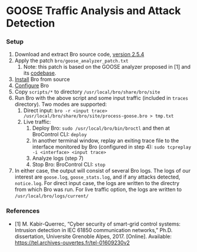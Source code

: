 # GOOSE Traffic Analysis and Attack Detection
### Setup

1. Download and extract Bro source code, [version 2.5.4](https://download.zeek.org/)
2. Apply the patch `bro/goose_analyzer_patch.txt`
   1. Note: this patch is based on the GOOSE analyzer proposed in [1] and its [codebase](https://github.com/zeek/zeek/pull/76/files).
3. [Install](https://docs.zeek.org/en/current/install/install.html) Bro from source
4. [Configure](https://docs.zeek.org/en/current/quickstart/index.html) Bro
5. Copy `scripts/*` to directory `/usr/local/bro/share/bro/site`
6. Run Bro with the above script and some input traffic (included in `traces` directory). Two modes are supported:
   1. Direct input: `bro -r <input trace> /usr/local/bro/share/bro/site/process-goose.bro > tmp.txt`
   2. Live traffic:
      1. Deploy Bro: `sudo /usr/local/bro/bin/broctl` and then at BroControl CLI: `deploy`
      2. In another terminal window, replay an exiting trace file to the interface monitored by Bro (configured in step 4): `sudo tcpreplay -i <interface> <input trace>`
      3. Analyze logs (step 7)
      4. Stop Bro: BroControl CLI: `stop`
7. In either case, the output will consist of several Bro logs. The logs of our interest are `goose.log`, `goose_stats.log`, and if any attacks detected, `notice.log`. For direct input case, the logs are written to the directry from which Bro was run. For live traffic option, the logs are written to `/usr/local/bro/logs/current/`



### References

* [1] M. Kabir-Querrec, “Cyber security of smart-grid control systems: Intrusion detection in IEC 61850 communication networks,” Ph.D. dissertation, Universite Grenoble Alpes, 2017. [Online]. Available: https://tel.archives-ouvertes.fr/tel-01609230v2
